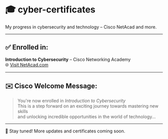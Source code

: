 # 🎓 cyber-certificates

My progress in cybersecurity and technology – Cisco NetAcad and more.

---

## ✅ Enrolled in:

**Introduction to Cybersecurity** – Cisco Networking Academy  
🌐 [Visit NetAcad.com](https://www.netacad.com/)

---

## ✉️ Cisco Welcome Message:

> You're now enrolled in *Introduction to Cybersecurity*  
> This is a step forward on an exciting journey towards mastering new skills  
> and unlocking incredible opportunities in the world of technology...

---

🚀 Stay tuned! More updates and certificates coming soon. 
